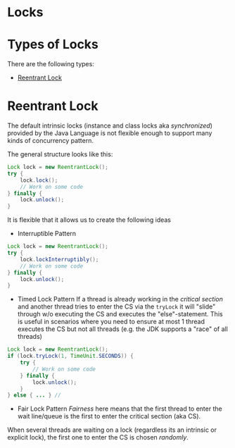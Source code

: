 Locks
=

Types of Locks
==

There are the following types:
* [Reentrant Lock](https://docs.oracle.com/en/java/javase/17/docs/api/java.base/java/util/concurrent/locks/ReentrantLock.html)

Reentrant Lock
===

The default intrinsic locks (instance and class locks aka _synchronized_)
provided by the Java Language is not flexible enough to support many kinds of
concurrency pattern. 

The general structure looks like this:
```java
Lock lock = new ReentrantLock();
try {
    lock.lock();
    // Work on some code
} finally {
    lock.unlock();
}
```

It is flexible that it allows us to create the following ideas
* Interruptible Pattern
```java
Lock lock = new ReentrantLock();
try {
    lock.lockInterruptibly();
    // Work on some code
} finally {
    lock.unlock();
}
```
* Timed Lock Pattern If a thread is already working in the _critical section_
and another thread tries to enter the CS via the `tryLock` it will "slide"
through w/o executing the CS and executes the "else"-statement. This is useful
in scenarios where you need to ensure at most 1 thread executes the CS but not
all threads (e.g. the JDK supports a "race" of all threads)
```java
Lock lock = new ReentrantLock();
if (lock.tryLock(1, TimeUnit.SECONDS)) {
    try {
        // Work on some code
    } finally {
        lock.unlock();
    }
} else { ... } //
```
* Fair Lock Pattern _Fairness_ here means that the first thread to enter the
wait line/queue is the first to enter the critical section (aka CS). 

When several threads are waiting on a lock (regardless its an intrinsic or
explicit lock), the first one to enter the CS is chosen _randomly_.





